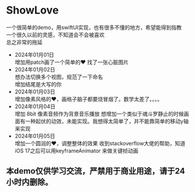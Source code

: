 # ShowLove

一个很简单的demo，用swiftUI实现，也有很多不懂的地方，希望能得到指教    
一个很久以前的灵感，不知道会不会被喜欢    
总之非常的拖延

- 2024年01月01日    
    增加用patch画了一个简单的❤️ 
    找了一张心脏图片
- 2024年01月02日    
    想办法切换多个视图，规范了一下命名  
    增加结尾是大写的你
- 2024年01月03日    
    增加像素风格的❤️，画格子脑子都要烧冒烟了。数学太差了。。。。
- 2024年01月04日    
    增加 8bit 像素音频作为背景音乐播放
    想增加一个类似于魂斗罗静止的时候画面有一种起伏的动效，未能实现。我想得太简单了，并不能靠简单的移动y轴来实现  
- 2024年01月05日    
    增加一个圆润的❤️，调整整体的效果
    收到stackoverflow大佬的帮助，知道iOS 17之后可以用keyframeAnimator 来做关键桢动画













## 本demo仅供学习交流，严禁用于商业用途，请于24小时内删除。


